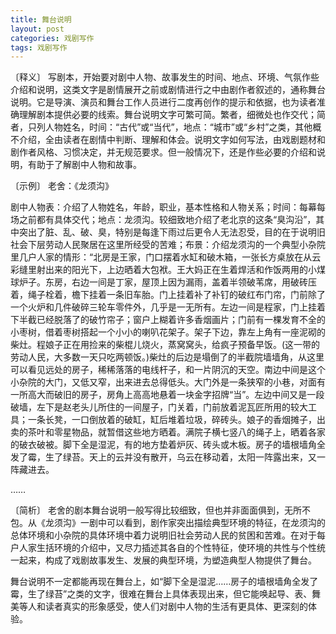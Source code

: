 ```yaml
---
title: 舞台说明
layout: post
categories: 戏剧写作
tags: 戏剧写作
---
```


〔释义〕 写剧本，开始要对剧中人物、故事发生的时间、地点、环境、气氛作些介绍和说明，这类文字是剧情展开之前或剧情进行之中由剧作者叙述的，通称舞台说明。它是导演、演员和舞台工作人员进行二度再创作的提示和依据，也为读者准确理解剧本提供必要的线索。舞台说明文字可繁可简。繁者，细微处也作交代；简者，只列人物姓名，时间：“古代”或“当代”，地点：“城市”或“乡村”之类，其他概不介绍，全由读者在剧情中判断、理解和体会。说明文字如何写法，由戏剧题材和剧作者风格、习惯决定，并无规范要求。但一般情况下，还是作些必要的介绍和说明，有助于了解剧中人物和故事。

〔示例〕 老舍：《龙须沟》

剧中人物表：介绍了人物姓名，年龄，职业，基本性格和人物关系；时间：每幕每场之前都有具体交代；地点：龙须沟。较细致地介绍了老北京的这条“臭沟沿”，其中突出了脏、乱、破、臭，特别是每逢下雨过后更令人无法忍受，目的在于说明旧社会下层劳动人民聚居在这里所经受的苦难；布景：介绍龙须沟的一个典型小杂院里几户人家的情形：“北房是王家，门口摆着水缸和破木箱，一张长方桌放在从云彩缝里射出来的阳光下，上边晒着大包袱。王大妈正在生着焊活和作饭两用的小煤球炉子。东房，右边一间是丁家，屋顶上因为漏雨，盖着半领破苇席，用破砖压着，绳子栓着，檐下挂着一条旧车胎。门上挂着补了补钉的破红布门帘，门前除了一个火炉和几件破碎三轮车零件外，几乎是一无所有。左边一间是程家，门上挂着下半截已经脱落了的破竹帘子；窗户上糊着许多香烟画片；门前有一棵发育不全的小枣树，借着枣树搭起一个小小的喇叭花架子。架子下边，靠左上角有一座泥砌的柴灶。程娘子正在用捡来的柴棍儿烧火，蒸窝窝头，给疯子预备早饭。(这一带的劳动人民，大多数一天只吃两顿饭。)柴灶的后边是塌倒了的半截院墙墙角，从这里可以看见远处的房子，稀稀落落的电线杆子，和一片阴沉的天空。南边中间是这个小杂院的大门，又低又窄，出来进去总得低头。大门外是一条狭窄的小巷，对面有一所高大而破旧的房子，房角上高高地悬着一块金字招牌“当”。左边中间又是一段破墙，左下是赵老头儿所住的一间屋子，门关着，门前放着泥瓦匠所用的较大工具；一条长凳，一口倒放着的破缸，缸后堆着垃圾，碎砖头。娘子的香烟摊子，出卖的茶叶和零星物品，就暂借这些地方晒着。满院子横七竖八的绳子上，晒着各家的破衣破被。脚下全是湿泥，有的地方垫着炉灰、砖头或木板。房子的墙根墙角全发了霉，生了绿苔。天上的云并没有散开，乌云在移动着，太阳一阵露出来，又一阵藏进去。

……

〔简析〕 老舍的剧本舞台说明一般写得比较细致，但也并非面面俱到，无所不包。从《龙须沟》一剧中可以看到，剧作家突出描绘典型环境的特征，在龙须沟的总体环境和小杂院的具体环境中着力说明旧社会劳动人民的贫困和苦难。在对于每户人家生括环境的介绍中，又尽力插述其各自的个性特征，使环境的共性与个性统一起来，构成了戏剧故事发生、发展的典型环境，为塑造典型人物提供了舞台。

舞台说明不一定都能再现在舞台上，如“脚下全是湿泥……房子的墙根墙角全发了霉，生了绿苔”之类的文字，很难在舞台上具体表现出来，但它能唤起导、表、舞美等人和读者真实的形象感受，使人们对剧中人物的生活有更具体、更深刻的体验。 